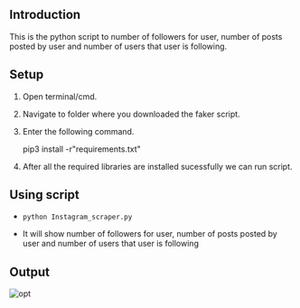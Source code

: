 ## Introduction
This is the python script to number of followers for user, number of posts posted by user and number of users that user is following.

## Setup

1. Open terminal/cmd.

2. Navigate to folder where you downloaded the faker script.

3. Enter the following command.

    pip3 install -r"requirements.txt"

4. After all the required libraries are installed sucessfully we can run script.


## Using script 
*  `` python Instagram_scraper.py ``

* It will show number of followers for user, number of posts posted by user and number of users that user is following


## Output 

![opt](https://user-images.githubusercontent.com/48166328/97340929-67358600-18aa-11eb-8bf3-006eaa0513eb.png)



